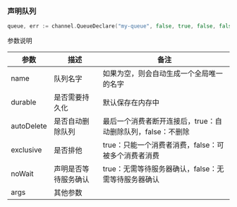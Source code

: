 ### 声明队列

```go
queue, err := channel.QueueDeclare("my-queue", false, true, false, false, nil)
```

参数说明

| 参数       | 描述                 | 备注                                                        |
| ---------- | -------------------- | ----------------------------------------------------------- |
| name       | 队列名字             | 如果为空，则会自动生成一个全局唯一的名字                    |
| durable    | 是否需要持久化       | 默认保存在内存中                                            |
| autoDelete | 是否自动删除队列     | 最后一个消费者断开连接后，true：自动删除队列，false：不删除 |
| exclusive  | 是否排他             | true：只能一个消费者消费，false：可被多个消费者消费         |
| noWait     | 声明是否等待服务确认 | true：无需等待服务器确认，false：无需等待服务器确认         |
| args       | 其他参数             |                                                             |